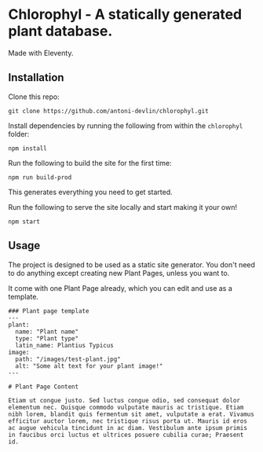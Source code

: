 # Chlorophyl - A statically generated plant database.
Made with Eleventy.

## Installation

Clone this repo:

	git clone https://github.com/antoni-devlin/chlorophyl.git

Install dependencies by running the following from within the `chlorophyl` folder:

	npm install

Run the following to build the site for the first time:

	npm run build-prod

This generates everything you need to get started.

Run the following to serve the site locally and start making it your own!

	npm start

## Usage

The project is designed to be used as a static site generator. You don't need to do anything except creating new Plant Pages, unless you want to.

It come with one Plant Page already, which you can edit and use as a template.

	### Plant page template
	---
	plant:
	  name: "Plant name"
	  type: "Plant type"
	  latin_name: Plantius Typicus
	image:
	  path: "/images/test-plant.jpg"
	  alt: "Some alt text for your plant image!"
	---
	
	# Plant Page Content
	
	Etiam ut congue justo. Sed luctus congue odio, sed consequat dolor elementum nec. Quisque commodo vulputate mauris ac tristique. Etiam nibh lorem, blandit quis fermentum sit amet, vulputate a erat. Vivamus efficitur auctor lorem, nec tristique risus porta ut. Mauris id eros ac augue vehicula tincidunt in ac diam. Vestibulum ante ipsum primis in faucibus orci luctus et ultrices posuere cubilia curae; Praesent id.